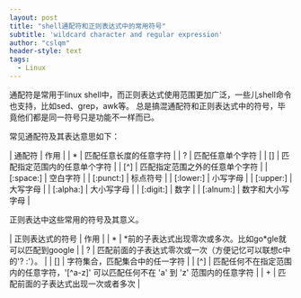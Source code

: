 ```yaml
---
layout: post
title: "shell通配符和正则表达式中的常用符号"
subtitle: 'wildcard character and regular expression'
author: "cslqm"
header-style: text
tags:
  - Linux
---
```


通配符是常用于linux shell中，而正则表达式使用范围更加广泛，一些儿shell命令也支持，比如sed、grep，awk等。
总是搞混通配符和正则表达式中的符号，毕竟他们都是同一符号只是功能不一样而已。

常见通配符及其表达意思如下：

| 通配符 | 作用 |
| * | 匹配任意长度的任意字符 |
| ? | 匹配任意单个字符 |
| [] | 匹配指定范围内的任意单个字符 |
| [^] | 匹配指定范围之外的任意单个字符 |
| [:space:] | 空白字符 |
| [:punct:] | 标点符号 |
| [:lower:] | 小写字母 |
| [:upper:] | 大写字母 |
| [:alpha:] | 大小写字母 |
| [:digit:] | 数字 |
| [:alnum:] | 数字和大小写字母 |

正则表达中这些常用的符号及其意义。

| 正则表达式的符号 | 作用 |
| * | \*前的子表达式出现零次或多次。比如go\*gle就可以匹配到google |
| ? | 匹配前面的子表达式零次或一次（方便记忆可以联想c中的'? :'）。 |
| [] | 字符集合，匹配集合中的任一字符 |
| [^] | 匹配任何不在指定范围内的任意字符，'\[^a-z\]' 可以匹配任何不在 'a' 到 'z' 范围内的任意字符 |
| + | 匹配前面的子表达式出现一次或者多次 |
